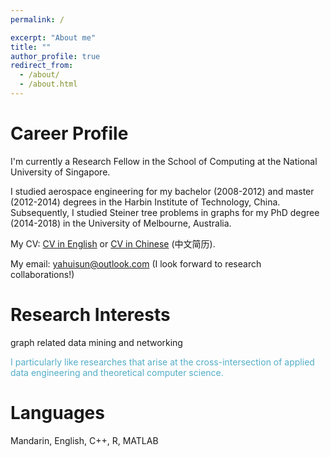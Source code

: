 ```yaml
---
permalink: /

excerpt: "About me"
title: ""
author_profile: true
redirect_from: 
  - /about/
  - /about.html
---
```


# Career Profile

I'm currently a Research Fellow in the School of Computing at the National University of Singapore.

I studied aerospace engineering for my bachelor (2008-2012) and master (2012-2014) degrees in the Harbin Institute of Technology, China.  Subsequently, I studied Steiner tree problems in graphs for my PhD degree (2014-2018) in the University of Melbourne, Australia. 

<!-- I'm currently a Research Fellow in the School of Computer Science and Engineering at the Nanyang Technological University, Singapore.  -->

My CV: <a href="https://yahuisun.com/assets/CV_Yahui_SUN_EN.pdf" target="_blank" rel="nofollow">CV in English</a> or <a href="https://yahuisun.com/assets/CV_Yahui_SUN_CN.pdf" target="_blank" rel="nofollow">CV in Chinese</a> (中文简历).

My email: <span style="color:#52adc8"> yahuisun@outlook.com </span> (I look forward to research collaborations!)






# Research Interests

graph related data mining and networking 

<span style="color:#52adc8"> I particularly like researches that arise at the cross-intersection of applied data engineering and theoretical computer science. </span>

# Languages

Mandarin, English, C++, R, MATLAB
      

